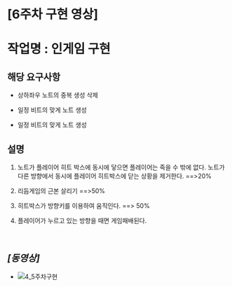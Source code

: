 # **[6주차 구현 영상]**  

# 작업명 : 인게임 구현

## 해당 요구사항 ##  

* 상하좌우 노트의 중복 생성 삭제

* 일정 비트의 맞게 노트 생성

* 일정 비트의 맞게 노트 생성


## 설명 ##

1. 노트가 플레이어 히트 박스에 동시에 닿으면 플레이어는 죽을 수 밖에 없다. 노트가 다른 방향에서 동시에 플레이어 히트박스에 닫는 상황을 제거한다. ==>20%

2. 리듬게임의 근본 살리기 ==>50%

3. 히트박스가 방향키를 이용하여 움직인다. ==> 50%

4. 플레이어가 누르고 있는 방향을 때면 게임패배된다.

<br>


## **_[동영상]_**

* ![4_5주차구현](https://user-images.githubusercontent.com/69668668/99934303-fd24d980-2da0-11eb-8544-a1f02ea5394a.gif)

